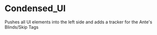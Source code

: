# Condensed_UI

Pushes all UI elements into the left side and adds a tracker for the Ante's Blinds/Skip Tags
